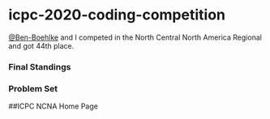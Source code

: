 # icpc-2020-coding-competition

[@Ben-Boehlke](https://github.com/Ben-Boehlke) and I competed in the North Central North America Regional and got 44th place.

### Final Standings
[](https://ncna20.kattis.com/standings)

### Problem Set
[](https://ncna-region.unl.edu/NCNA_2020.pdf)

##ICPC NCNA Home Page
[](https://ncna-region.unl.edu/)
